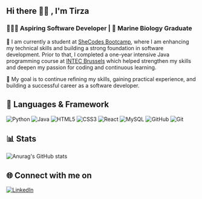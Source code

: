 ## Hi there 👋🏽 , I'm Tirza
### 👩🏻‍💻 Aspiring Software Developer | 🐳 Marine Biology Graduate </h3>

🌱 I am currently a student at [SheCodes Bootcamp](https://www.shecodes.io/graduates/48642-tirza-samosir), where I am enhancing my technical skills and building a strong foundation in software development. 
Prior to that, I completed a one-year intensive Java programming course at [INTEC Brussels](https://www.intecbrussel.be/opleidingen) which helped strengthen my skills and deepen my passion for coding and continuous learning.

🚀 My goal is to continue refining my skills, gaining practical experience, and building a successful career as a software developer.

## 🧰 Languages & Framework 
![Python](https://img.shields.io/badge/python-3670A0?style=for-the-badge&logo=python&logoColor=ffdd54) ![Java](https://img.shields.io/badge/java-%23ED8B00.svg?style=for-the-badge&logo=openjdk&logoColor=white) ![HTML5](https://img.shields.io/badge/html5-%23E34F26.svg?style=for-the-badge&logo=html5&logoColor=white) ![CSS3](https://img.shields.io/badge/css3-%231572B6.svg?style=for-the-badge&logo=css3&logoColor=white) ![React](https://img.shields.io/badge/react-%23092E20.svg?style=for-the-badge&logo=django&logoColor=white) ![MySQL](https://img.shields.io/badge/mysql-4479A1.svg?style=for-the-badge&logo=mysql&logoColor=white) ![GitHub](https://img.shields.io/badge/github-%23121011.svg?style=for-the-badge&logo=github&logoColor=white) ![Git](https://img.shields.io/badge/git-%23F05033.svg?style=for-the-badge&logo=git&logoColor=white)

## 📊 Stats 
![Anurag's GitHub stats](https://github-readme-stats.vercel.app/api?username=tirza-s&show_icons=true&theme=codeSTACKr) </br>

## 🌐 Connect with me on 
[![LinkedIn](https://img.shields.io/badge/LinkedIn-%230077B5.svg?logo=linkedin&logoColor=white)](https://www.linkedin.com/in/tirza-s-9442171bb/) 
<!-- Proudly created with GPRM ( https://gprm.itsvg.in ) -->
